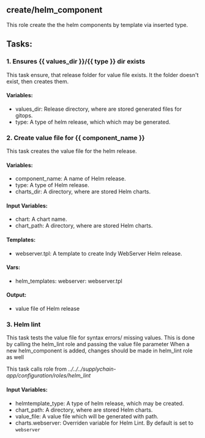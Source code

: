 [//]: # (##############################################################################################)
[//]: # (Copyright Accenture. All Rights Reserved.)
[//]: # (SPDX-License-Identifier: Apache-2.0)
[//]: # (##############################################################################################)

## create/helm_component
This role create the the helm components by template via inserted type.

## Tasks:
### 1. Ensures {{ values_dir }}/{{ type }} dir exists
This task ensure, that release folder for value file exists.
It the folder doesn't exist, then creates them.

#### Variables:
 - values_dir: Release directory, where are stored generated files for gitops.
 - type: A type of helm release, which which may be generated.

### 2. Create value file for {{ component_name }}
This task creates the value file for the helm release.

#### Variables:
 - component_name: A name of Helm release.
 - type: A type of Helm release.
 - charts_dir: A directory, where are stored Helm charts.
 
#### Input Variables:
 - chart: A chart name.
 - chart_path: A directory, where are stored Helm charts.

#### Templates:
 - webserver.tpl: A template to create Indy WebServer Helm release.
 
#### Vars:
 - helm_templates:
    webserver: webserver.tpl

#### Output:
 - value file of Helm release

### 3. Helm lint
This task tests the value file for syntax errors/ missing values.
This is done by calling the helm_lint role and passing the value file parameter
When a new helm_component is added, changes should be made in helm_lint role as well

This task calls role from *../../../supplychain-app/configuration/roles/helm_lint*

#### Input Variables:
 - helmtemplate_type: A type of helm release, which may be created.
 - chart_path: A directory, where are stored Helm charts.
 - value_file: A value file which will be generated with path.
 - charts.webserver: Overriden variable for Helm Lint. By default is set to `webserver` 
